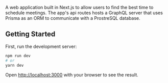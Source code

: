 A web application built in Next.js to allow users to find the best time to schedule meetings. The app's api routes hosts a GraphQL server that uses Prisma as an ORM to communicate with a ProstreSQL database. 

## Getting Started

First, run the development server:

```bash
npm run dev
# or
yarn dev
```

Open [http://localhost:3000](http://localhost:3000) with your browser to see the result.
